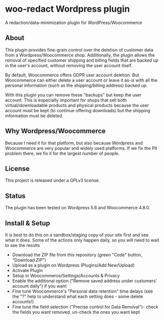 # woo-redact Wordpress plugin
A redaction/data-minimization plugin for WordPress/Woocommerce

## About

This plugin provides fine-grain control over the deletion of customer data from a Wordpress/Woocommerce shop. Additionally, the plugin allows the removal of specified customer shipping and billing fields that are backed up in the user's account, without removing the user account itself.

By default, Woocommerce offers GDPR user account deletion. But Woocommerce can either delete a user account *or* leave it as-is with all the personal information (such as the shipping/billing address) backed up.

With this plugin you can remove these "backups" but keep the user account. This is especially important for shops that sell both virtual/downloadable products and physical products because the user account must be kept (to continue offering downloads) but the shipping information must be deleted.

## Why Wordpress/Woocommerce

Because I need it for that platform, but also because Wordpress and Woocommerce are very popular and widely used platforms. If we fix the PII problem there, we fix it for the largest number of people.

## License

This project is released under a GPLv3 license.

## Status

The plugin has been tested on Wordpress 5.6 and Woocommerce 4.8.0.

## Install & Setup

It is best to do this on a sandbox/staging copy of your site first and see what it does. Some of the actions only happen daily, so you will need to wait to see the results

* Download the ZIP file from this repository (green "Code" button, "Download ZIP")
* Upload as a plugin on Wordpress (Plugins/Add New/Upload)
* Activate Plugin
* Setup in Woocommerce/Settings/Accounts & Privacy
* Enable the additional option ("Remove saved address under customers' account daily") if you want
* Fine tune Woocommerce's "Personal data retention" time delays (see the "?" help to understand what each setting does - some delete accounts!)
* Fine tune the field selection ("Precise control for Data Removal")- check the fields you want removed, un-check the ones you want kept
